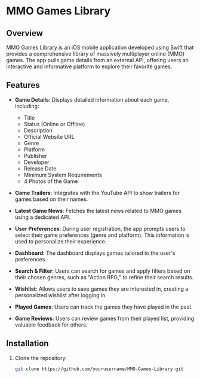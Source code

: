 # MMO Games Library

## Overview
MMO Games Library is an iOS mobile application developed using Swift that provides a comprehensive library of massively multiplayer online (MMO) games. The app pulls game details from an external API, offering users an interactive and informative platform to explore their favorite games.

## Features
- **Game Details**: Displays detailed information about each game, including:
  - Title
  - Status (Online or Offline)
  - Description
  - Official Website URL
  - Genre
  - Platform
  - Publisher
  - Developer
  - Release Date
  - Minimum System Requirements
  - 4 Photos of the Game

- **Game Trailers**: Integrates with the YouTube API to show trailers for games based on their names.

- **Latest Game News**: Fetches the latest news related to MMO games using a dedicated API.

- **User Preferences**: During user registration, the app prompts users to select their game preferences (genre and platform). This information is used to personalize their experience.

- **Dashboard**: The dashboard displays games tailored to the user's preferences.

- **Search & Filter**: Users can search for games and apply filters based on their chosen genres, such as "Action RPG," to refine their search results.

- **Wishlist**: Allows users to save games they are interested in, creating a personalized wishlist after logging in.

- **Played Games**: Users can track the games they have played in the past.

- **Game Reviews**: Users can review games from their played list, providing valuable feedback for others.

## Installation
1. Clone the repository:
   ```bash
   git clone https://github.com/yourusername/MMO-Games-Library.git
